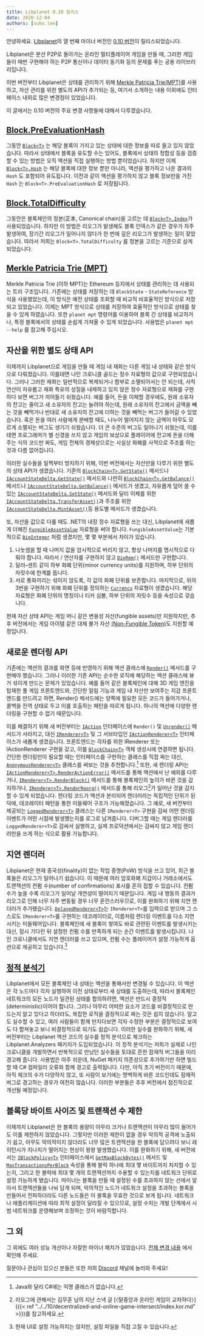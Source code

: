 ```yaml
---
title: Libplanet 0.10 릴리스
date: 2020-12-04
authors: [suho.lee]
---
```


안녕하세요.  [Libplanet]의 열 번째 마이너 버전인 [0.10 버전][0.10.0]이
릴리스되었습니다.

Libplanet은 분산 P2P로 돌아가는 온라인 멀티플레이어 게임을 만들 때,
그러한 게임들이 매번 구현해야 하는 P2P 통신이나 데이터 동기화 등의 문제를 푸는
공용 라이브러리입니다.

이번 버전부터 Libplanet은 상태를 관리하기 위해 [Merkle Patricia Trie(MPT)][MPT]를
사용하고, 자산 관리를 위한 별도의 API가 추가되는 등, 여기서 소개하는 내용 이외에도
인터페이스 내외로 많은 변경점이 있었습니다.

이 글에서는 0.10 버전의 주요 변경 사항들에 대해서 다루겠습니다.

[Libplanet]: https://libplanet.io/
[0.10.0]: https://github.com/planetarium/libplanet/releases/tag/0.10.0
[MPT]: https://eth.wiki/en/fundamentals/patricia-tree 

[Block<T>.PreEvaluationHash]
---------------------------

그동안 [`Block<T>`] 는 해당 블록이 가지고 있는 상태에 대한 정보를 따로 들고 있지 않았습니다.
따라서 상태에서 블록을 유도할 수는 있어도, 블록에서 상태의 정합성 등을 검증할 수 있는 방법은
오직 액션을 직접 실행하는 방법 뿐이었습니다. 하지만 이제 [`Block<T>.Hash`] 는 해당 블록에 대한 정보 뿐만 아니라, 
액션을 평가하고 나온 결과의 `Hash` 도 포함되어 유도됩니다. 이전과 같이 액션을 평가하지 않고 블록 정보만을 가진
`Hash` 는 `Block<T>.PreEvaluationHash` 로 저장됩니다.

[`Block<T>`]: https://docs.libplanet.io/0.10.2/api/Libplanet.Blocks.Block-1.html
[Block<T>.PreEvaluationHash]: https://docs.libplanet.io/0.10.2/api/Libplanet.Blocks.Block-1.html#Libplanet_Blocks_Block_1_PreEvaluationHash
[`Block<T>.Hash`]: https://docs.libplanet.io/0.10.2/api/Libplanet.Blocks.Block-1.html#Libplanet_Blocks_Block_1_Hash

[Block<T>.TotalDifficulty]
---------------------------

그동안은 블록체인의 정본(正本, Canonical chain)을 고르는 데 [`Block<T>.Index`]가 사용되었습니다.
하지만 이 방법은 리오그가 발생해도 블록 인덱스가 같은 경우가 자주 발생하여, 장기간 리오그가 일어나지 않다가
한 번에 깊은 리오그가 발생하는 일이 잦았습니다. 따라서 저희는 `Block<T>.TotalDifficulty` 를 정본을 고르는 기준으로
삼게 되었습니다.

[Block<T>.TotalDifficulty]: https://docs.libplanet.io/0.10.2/api/Libplanet.Blocks.Block-1.html#Libplanet_Blocks_Block_1_TotalDifficulty
[`Block<T>.Index`]: https://docs.libplanet.io/0.10.2/api/Libplanet.Blocks.Block-1.html#Libplanet_Blocks_Block_1_Index 

[Merkle Patricia Trie (MPT)]
----------------------------

Merkle Patricia Trie (이하 MPT)는 Ethereum 등지에서 상태를 관리하는 데 사용되는 트리 구조입니다.
기존에는 상태를 저장하는 데 `BlockState` - `StateReference` 방식을 사용했었는데, 이 방식은 예전
상태를 조회할 때 비교적 비효율적인 방식으로 저장되고 있었습니다. 이제는 MPT 방식으로 상태를 저장하여
효율적인 방식으로 상태를 찾을 수 있게 하였습니다. 또한 `planet mpt` 명령어를 이용하여 블록 간 상태를
비교하거나, 특정 블록에서의 상태를 손쉽게 가져올 수 있게 되었습니다. 사용법은 `planet mpt --help` 를
참고해 주십시오.

[Merkle Patricia Trie (MPT)]: https://eth.wiki/en/fundamentals/patricia-tree 

자산을 위한 별도 상태 API
---------------------------

이제까지 Libplanet으로 게임을 만들 때 게임 내 재화는 다른 게임 내 상태와 같은 방식으로 다뤄졌습니다.
이를테면 나인 크로니클 골드는 정수 자료형의 값으로 구현되었습니다. 그러나 그러한 재화는 일반적으로
복제되거나 함부로 소멸되어서는 안 되는데, 사칙연산이 자유롭고 재화 특유의 성질을 내제하고 있지 않은
정수 자료형으로 재화를 구현하다 보면 버그가 끼어들기 쉬웠습니다. 예를 들어, 돈을 이체할 경우에도,
원래 소유자의 잔고는 줄이고 새 소유자의 잔고는 늘려야 하는데, 원래 소유자의 잔고에서 금액을 빼는 것을
빼먹거나 반대로 새 소유자의 잔고에 더하는 것을 빼먹는 버그가 들어갈 수 있었습니다. 혹은 돈을 여러 사람에게
분배할 때도, 나누어 떨어지지 않는 금액이 아무도 모르게 소멸되는 버그도 생기기 쉬웠습니다.
더 큰 수준의 버그도 일어나기 쉬웠는데, 이를테면 프로그래머가 별 신경을 쓰지 않고 게임의 보상으로 플레이어에
잔고에 돈을 더해주는 식의 코드만 짜도, 게임 전체의 경제상으로는 사실상 화폐를 사적으로 주조를 하는 것과 다름 없어집니다.

이러한 실수들을 일찍부터 방지하기 위해, 이번 버전에서는 자산만을 다루기 위한 별도의 상태 API가 생겼습니다.
기존의 [`BlockChain<T>.GetState()`] 메서드나 [`IAccountStateDelta.GetState()`] 메서드와 나란히 [`BlockChain<T>.GetBalance()`]
메서드나 [`IAccountStateDelta.GetBalance()`] 메서드가 생겼고, 자유롭게 덮어 쓸 수 있는 [`IAccountStateDelta.SetState()`] 메서드와
달리 이체를 위한 [`IAccountStateDelta.TransferAsset()`]과 주조를 위한 [`IAccountStateDelta.MintAsset()`]등 용도별 메서드가 생겼습니다.

또, 자산을 값으로 다룰 때도 .NET의 내장 정수 자료형을 쓰는 대신, Libplanet에 새롭게 더해진
[`FungibleAssetValue`] 자료형을 써야 합니다. `FungibleAssetValue`는 기본적으로 [`BigInteger`] 처럼 생겼지만,
몇 몇 부분에서 차이가 있습니다.

1. 나눗셈을 할 때 나머지 값을 암시적으로 버리지 않고, 항상 나머지를 명시적으로 다뤄야 합니다.
따라서 / 연산자를 구현하지 않고 [`DivRem()`] 메서드만 구현합니다.
2. 달러–센트 같이 하부 화폐 단위(minor currency units)를 지원하며, 하부 단위의 자릿수에 한계를 둡니다.
3. 서로 통화끼리는 섞이지 않도록, 각 값의 화폐 단위를 보존합니다.
마지막으로, 위의 3번을 구현하기 위해 화폐 단위를 정의하는 [`Currency`] 자료형이 생겼습니다.
해당 자료형은 화폐 단위의 명칭이나 티커 심볼, 하부 단위의 자릿수 등을 속성으로 갖습니다.

현재 자산 상태 API는 게임 머니 같은 변용성 자산(fungible assets)만 지원하지만, 추후 버전에서는 게임 아이템 같은 대체 불가 자산
[(Non-Fungible Token)][NFT]도 지원할 예정입니다.

[`BlockChain<T>.GetState()`]: https://docs.libplanet.io/0.10.2/api/Libplanet.Blockchain.BlockChain-1.html#Libplanet_Blockchain_BlockChain_1_GetState_Libplanet_Address_System_Nullable_Libplanet_HashDigest_SHA256___Libplanet_Blockchain_StateCompleter__0__
[`IAccountStateDelta.GetState()`]: https://docs.libplanet.io/0.10.2/api/Libplanet.Action.IAccountStateDelta.html#Libplanet_Action_IAccountStateDelta_GetState_Libplanet_Address_
[`BlockChain<T>.GetBalance()`]: https://docs.libplanet.io/0.10.2/api/Libplanet.Blockchain.BlockChain-1.html#Libplanet_Blockchain_BlockChain_1_GetBalance_Libplanet_Address_Libplanet_Assets_Currency_System_Nullable_Libplanet_HashDigest_SHA256___Libplanet_Blockchain_FungibleAssetStateCompleter__0__
[`IAccountStateDelta.GetBalance()`]: https://docs.libplanet.io/0.10.2/api/Libplanet.Action.IAccountStateDelta.html#Libplanet_Action_IAccountStateDelta_GetBalance_Libplanet_Address_Libplanet_Assets_Currency_
[`IAccountStateDelta.SetState()`]: https://docs.libplanet.io/0.10.2/api/Libplanet.Action.IAccountStateDelta.html#Libplanet_Action_IAccountStateDelta_SetState_Libplanet_Address_IValue_
[`IAccountStateDelta.TransferAsset()`]: https://docs.libplanet.io/0.10.2/api/Libplanet.Action.IAccountStateDelta.html#Libplanet_Action_IAccountStateDelta_SetState_Libplanet_Address_IValue_
[`IAccountStateDelta.MintAsset()`]: https://docs.libplanet.io/0.10.2/api/Libplanet.Action.IAccountStateDelta.html#Libplanet_Action_IAccountStateDelta_MintAsset_Libplanet_Address_Libplanet_Assets_FungibleAssetValue_
[`FungibleAssetValue`]: https://docs.libplanet.io/0.10.2/api/Libplanet.Assets.FungibleAssetValue.html
[`BigInteger`]: https://docs.microsoft.com/ko-kr/dotnet/api/system.numerics.biginteger?view=net-5.0
[`DivRem()`]: https://docs.libplanet.io/0.10.2/api/Libplanet.Assets.FungibleAssetValue.html#Libplanet_Assets_FungibleAssetValue_DivRem_Libplanet_Assets_FungibleAssetValue_
[`Currency`]: https://docs.libplanet.io/0.10.2/api/Libplanet.Assets.Currency.html
[NFT]: https://en.wikipedia.org/wiki/Non-fungible_token

새로운 렌더링 API
-------------------
기존에는 액션의 결과를 화면 등에 반영하기 위해 액션 클래스에 [`Render()`]  메서드를
구현해야 했습니다. 그러나 이러한 기존 API는 순수한 로직에 해당하는 액션 클래스에 뷰가 섞이게
만드는 문제가 있었습니다. 예를 들어 같은 블록체인에 대해 3D 게임 엔진을 탑재한 풀 게임 프론트엔드와,
간단한 알림 기능과 게임 내 자산만 보여주는 지갑 프론트엔드를 만드려고 하면, Render() 메서드에는
양쪽에 필요한 모든 코드가 들어가거나, 콜백을 전역 상태로 두고 이를 호출하는 패턴을 따르게 됩니다.
하나의 액션에 다양한 렌더링을 구현할 수 없기 때문입니다.

이를 해결하기 위해 새 버전부터는 [`IAction`] 인터페이스에 `Render()` 및 [`Unrender()`]
메서드가 사라지고, 대신 [`IRenderer<T>`] 및 그 서브타입인 [`IActionRenderer<T>`]
인터페이스가 새롭게 생겼습니다. 프론트엔드는 각자를 위한 IRenderer<T> 또는 IActionRenderer<T> 구현을 갖고,
이를 [`BlockChain<T>`] 객체 생성시에 연결하면 됩니다. 간단한 렌더링만이 필요할 때는 인터페이스를 구현하는
클래스를 직접 짜는 대신, [`AnonymousRenderer<T>`] 클래스를 써보는 것을 추천합니다.[^1]
또한, 새 렌더링 API는 [`IActionRenderer<T>.RenderActionError()`] 메서드를 통해 액션에서 난 예외를 다루거나,
[`IRenderer<T>.RenderBlock()`] 메서드를 통해 블록체인의 높이가 바뀐 것을 감지하거나, [`IRenderer<T>.RenderReorg()`]
메서드를 통해 리오그[^2]가 일어난 것을 감지할 수 있게 되었습니다. 렌더링 코드가 액션과 분리되어 렌더러라는 독립적인 단위가 된 덕에,
데코레이터 패턴을 통한 미들웨어 구조가 가능해졌습니다. 그 예로, 새 버전부터 제공되는 [`LoggedRenderer<T>`] 클래스는
다른 `IRenderer<T>` 구현을 감싸 어떤 렌더링 이벤트가 어떤 시점에 발생했는지를 로그로 남겨줍니다. 디버그할 때는
게임 렌더러를 `LoggedRenderer<T>`로 감싸서 실행하고, 실제 프로덕션에서는 감싸지 않고 게임 렌더러만을 쓰게 하는 식으로 활용 가능합니다.

[`Render()`]: https://docs.libplanet.io/0.9.2/api/Libplanet.Action.IAction.html#Libplanet_Action_IAction_Render_Libplanet_Action_IActionContext_Libplanet_Action_IAccountStateDelta_
[`Unrender()`]: https://docs.libplanet.io/0.9.2/api/Libplanet.Action.IAction.html#Libplanet_Action_IAction_Unrender_Libplanet_Action_IActionContext_Libplanet_Action_IAccountStateDelta_
[`IAction`]: https://docs.libplanet.io/0.9.2/api/Libplanet.Action.IAction.html
[`IRenderer<T>`]: https://docs.libplanet.io/0.10.2/api/Libplanet.Blockchain.Renderers.IRenderer-1.html
[`IActionRenderer<T>`]: https://docs.libplanet.io/0.10.2/api/Libplanet.Blockchain.Renderers.IActionRenderer-1.html
[`BlockChain<T>`]: https://docs.libplanet.io/0.10.2/api/Libplanet.Blockchain.BlockChain-1.html
[`AnonymousRenderer<T>`]: https://docs.libplanet.io/0.10.2/api/Libplanet.Blockchain.Renderers.AnonymousRenderer-1.html
[`IActionRenderer<T>.RenderActionError()`]: https://docs.libplanet.io/0.10.2/api/Libplanet.Blockchain.Renderers.IActionRenderer-1.html#Libplanet_Blockchain_Renderers_IActionRenderer_1_RenderActionError_Libplanet_Action_IAction_Libplanet_Action_IActionContext_Exception_
[`IRenderer<T>.RenderBlock()`]: https://docs.libplanet.io/0.10.2/api/Libplanet.Blockchain.Renderers.IRenderer-1.html#Libplanet_Blockchain_Renderers_IRenderer_1_RenderBlock_Libplanet_Blocks_Block__0__Libplanet_Blocks_Block__0__
[`IRenderer<T>.RenderReorg()`]: https://docs.libplanet.io/0.10.2/api/Libplanet.Blockchain.Renderers.IRenderer-1.html#Libplanet_Blockchain_Renderers_IRenderer_1_RenderReorg_Libplanet_Blocks_Block__0__Libplanet_Blocks_Block__0__Libplanet_Blocks_Block__0__
[`LoggedRenderer<T>`]: https://docs.libplanet.io/0.10.2/api/Libplanet.Blockchain.Renderers.LoggedRenderer-1.html
[^1]: Java와 달리 C#에는 익명 클래스가 없습니다.
[^2]: 리오그에 관해서는 김무훈 님의 지난 스낵 글 [〈탈중앙과 온라인 게임이 교차하다〉]({{< ref "../../10/decentralized-and-online-game-intersect/index.kor.md" >}})를 참고하세요.

지연 렌더러
----------
Libplanet은 현재 종국성(finality)이 없는 작업 증명(PoW) 방식을 쓰고 있어, 최근 블록들은 리오그가 일어나기 쉽습니다.
이 때문에 여러 암호화폐 지갑이나 거래소에서도 트랜잭션의 컨펌 수(number of confirmations) 표시를 흔히 접할 수 있습니다.
컨펌 수가 높을 수록 리오그가 일어날 개연성이 떨어지기 때문입니다. 게임 내 행동의 결과가 리오그로 인해 너무 자주 변동될 경우 너무 혼란스러우므로,
이를 완화하기 위해 지연 렌더러가 추가됐습니다. [`DelayedRenderer<T>`]는 `IRenderer<T>`를 입력으로 받으며 그 스스로도 `IRenderer<T>`를 구현하는 데코레이터로,
이름처럼 렌더링 이벤트를 다소 지연시키는 미들웨어입니다. 블록체인에 새 블록이 쌓여도 바로 관련된 이벤트를 발생시키는 대신, 잠시 기다린 뒤 설정한 컨펌 수를 만족하게 되는 순간 이벤트를 발생시킵니다.
나인 크로니클에서도 지연 렌더러를 쓰고 있으며, 컨펌 수는 플레이어가 설정 가능하게 옵션으로 제공하고 있습니다.[^3]

[`DelayedRenderer<T>`]: https://docs.libplanet.io/0.10.2/api/Libplanet.Blockchain.Renderers.DelayedRenderer-1.html
[^3]: 현재 UI로 설정 가능하지는 않지만, 설정 파일을 직접 고칠 수 있습니다.

[정적 분석기]
------------
Libplanet에서 모든 블록체인 내 상태는 액션을 통해서만 변경될 수 있습니다. 이 액션은 각 노드마다 각자 실행하여 이전 상태로부터 새 상태를 도출하는데,
따라서 블록체인 네트워크의 모든 노드가 일관된 상태를 합의하려면, 액션은 반드시 결정적(deterministic)이어야 합니다.
그러나 아무리 어떠한 요소가 코드를 비결정적으로 만드는지 알고 있다고 하더라도, 복잡한 로직을 결정적으로 짜는 것은 쉽지 않습니다.
알고도 실수할 수 있고, 여러 사람들이 함께 만지다보면 각자 수정한 부분은 결정적으로 보여도 다 합쳐놓고 보니 비결정적으로 되기도 쉽습니다.
이러한 실수를 완화하기 위해, 새 버전부터는 Libplanet 액션 코드의 실수를 정적 분석으로 체크하는 Libplanet.Analyzers 패키지가 도입되었습니다.
이 정적 분석기는 저희가 실제로 나인 크로니클을 개발하면서 반복적으로 만났던 실수들을 토대로 흔한 잠재적 버그들을 미리 경고해 줍니다.
사용법은 아주 쉬운데, NuGet 패키지 의존성으로 추가하기만 하면 빌드할 때 C# 컴파일러 오류와 함께 경고로 출력됩니다.
다만, 아직 초기 버전이기 때문에, 아직 체크의 수가 다양하지 않고, 또 사람이 보기에는 명백하게 바른 코드인데도 잠재적 버그로 경고하는 경우가 여전히 많습니다.
이러한 부분들은 추후 버전에서 점진적으로 개선될 예정입니다.

[정적 분석기]: https://github.com/planetarium/libplanet/tree/main/Libplanet.Analyzershttps://github.com/planetarium/libplanet/tree/main/Libplanet.Analyzers

블록당 바이트 사이즈 및 트랜잭션 수 제한
---------------------------------------
이제까지 Libplanet은 한 블록의 용량이 아무리 크거나 트랜잭션이 아무리 많이 들어가도 이를 제한하지 않았습니다.
그렇지만 이러한 제한이 없을 경우 악의적 공격에 노출되기 쉽고, 아무도 악의적이지 않더라도 너무 많은 트랜잭션을 한 블록에 담으려다 보니
레이턴시가 지나치가 떨어지는 현상이 왕왕 발생했습니다.
이를 완화하기 위해, 새 버전에서는 [`IBlockPolicy<T>`] 인터페이스에서 [`GetMaxBlockBytes()`] 메서드 및 [`MaxTransactionsPerBlock`] 속성을 통해
블럭 하나에 최대 몇 바이트까지 차지할 수 있는지, 그리고 한 블럭에 최대 몇 개의 트랜잭션까지 수용할 수 있는지를 네트워크 단위로 설정 가능하게 됐습니다.
마이너는 블록을 만들 때 설정된 수를 초과하지 않는 선에서 알아서 트랜잭션들을 나눠 담게 되며, 악의적인 노드가 네트워크 설정을 초과하는 블록을
만들어서 전파하더라도 다른 노드들은 이 블록을 무효한 것으로 보게 됩니다.
네트워크나 애플리케이션에 따라 최적 설정이 달라질 수 있으므로, 설정 수치는 개발 단계에서 시범 네트워크를 운영해보며 조정하는 것이
바람직합니다.

[`IBlockPolicy<T>`]: https://docs.libplanet.io/0.10.2/api/Libplanet.Blockchain.Policies.IBlockPolicy-1.html
[`GetMaxBlockBytes()`]: https://docs.libplanet.io/0.10.2/api/Libplanet.Blockchain.Policies.IBlockPolicy-1.html#Libplanet_Blockchain_Policies_IBlockPolicy_1_GetMaxBlockBytes_System_Int64_
[`MaxTransactionsPerBlock`]: https://docs.libplanet.io/0.10.2/api/Libplanet.Blockchain.Policies.IBlockPolicy-1.html#Libplanet_Blockchain_Policies_IBlockPolicy_1_MaxTransactionsPerBlock

그 외
----
그 외에도 여러 성능 개선이나 자잘한 마이너 패치가 있었습니다. [전체 변경 내용] 에서 확인해 주세요.

질문이나 관심이 있으신 분들은 또한 저희 [Discord] 채널에 놀러와 주세요!

[전체 변경 내용]: https://github.com/planetarium/libplanet/releases/tag/0.10.0
[Discord]: https://discord.gg/planetarium
